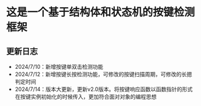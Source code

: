 # 这是一个基于结构体和状态机的按键检测框架

## 更新日志
- 2024/7/10：新增按键单双击检测功能
- 2024/7/12：新增按键长按检测功能，可修改的按键扫描周期，可修改的长摁判定时间
- 2024/7/14：版本大更新，更新v2.0版本。将按键响应函数以函数指针的形式在按键实例初始化的时候传入，更加符合面对对象的编程思想
